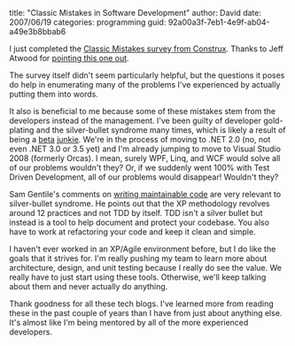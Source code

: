
title: "Classic Mistakes in Software Development"
author: David
date: 2007/06/19
categories: programming
guid: 92a00a3f-7eb1-4e9f-ab04-a49e3b8bbab6

I just completed the [Classic Mistakes survey from Construx](https://vovici.com/wsb.dll/s/10431g2996e). Thanks to Jeff Atwood for [pointing this one out](http://www.codinghorror.com/blog/archives/000889.html). 

The survey itself didn't seem particularly helpful, but the questions it poses do help in enumerating many of the problems I've experienced by actually putting them into words.

It also is beneficial to me because some of these mistakes stem from the developers instead of the management. I've been guilty of developer gold-plating and the silver-bullet syndrome many times, which is likely a result of being a [beta](http://www.google.com/search?q=site:www.mohundro.com+beta&hl=en&start=10&sa=N) [junkie](/blog/2006/01/26/the-a-to-z-of-programmer-predilictions/). We're in the process of moving to .NET 2.0 (no, not even .NET 3.0 or 3.5 yet) and I'm already jumping to move to Visual Studio 2008 (formerly Orcas). I mean, surely WPF, Linq, and WCF would solve all of our problems wouldn't they? Or, if we suddenly went 100% with Test Driven Development, all of our problems would disappear! Wouldn't they? 

Sam Gentile's comments on [writing maintainable code](http://codebetter.com/blogs/sam.gentile/archive/2007/06/17/writing-maintainable-code.aspx) are very relevant to silver-bullet syndrome. He points out that the XP methodology revolves around 12 practices and not TDD by itself. TDD isn't a silver bullet but instead is a tool to help document and protect your codebase. You also have to work at refactoring your code and keep it clean and simple. 

I haven't ever worked in an XP/Agile environment before, but I do like the goals that it strives for. I'm really pushing my team to learn more about architecture, design, and unit testing because I really do see the value. We really have to just start using these tools. Otherwise, we'll keep talking about them and never actually do anything. 

Thank goodness for all these tech blogs. I've learned more from reading these in the past couple of years than I have from just about anything else. It's almost like I'm being mentored by all of the more experienced developers.


